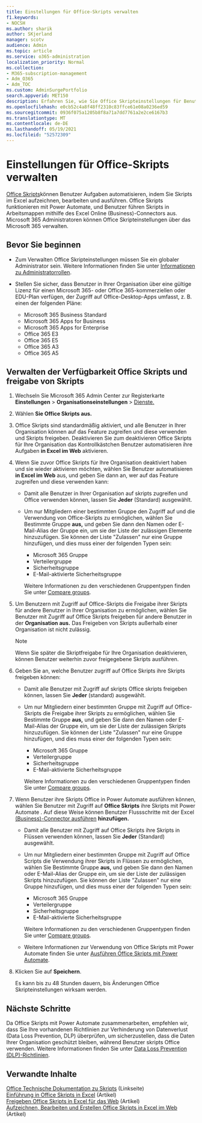 ```yaml
---
title: Einstellungen für Office-Skripts verwalten
f1.keywords:
- NOCSH
ms.author: sharik
author: SKjerland
manager: scotv
audience: Admin
ms.topic: article
ms.service: o365-administration
localization_priority: Normal
ms.collection:
- M365-subscription-management
- Adm_O365
- Adm_TOC
ms.custom: AdminSurgePortfolio
search.appverid: MET150
description: Erfahren Sie, wie Sie Office Skripteinstellungen für Benutzer in Ihrer Organisation verwalten.
ms.openlocfilehash: e0cb52c4a8f48ff2310c83ffce61e08a0236ed59
ms.sourcegitcommit: 0936f075a1205b8f8a71a7dd7761a2e2ce6167b3
ms.translationtype: MT
ms.contentlocale: de-DE
ms.lasthandoff: 05/19/2021
ms.locfileid: "52572309"
---
```

# <a name="manage-office-scripts-settings"></a>Einstellungen für Office-Skripts verwalten

[Office Skripts](/office/dev/scripts)können Benutzer Aufgaben automatisieren, indem Sie Skripts im Excel aufzeichnen, bearbeiten und ausführen. Office Skripts funktionieren mit Power Automate, und Benutzer führen Skripts in Arbeitsmappen mithilfe des Excel Online (Business)-Connectors aus. Microsoft 365 Administratoren können Office Skripteinstellungen über das Microsoft 365 verwalten.

## <a name="before-you-begin"></a>Bevor Sie beginnen

- Zum Verwalten Office Skripteinstellungen müssen Sie ein globaler Administrator sein. Weitere Informationen finden Sie unter [Informationen zu Administratorrollen](../add-users/about-admin-roles.md).

- Stellen Sie sicher, dass Benutzer in Ihrer Organisation über eine gültige Lizenz für einen Microsoft 365- oder Office 365-kommerziellen oder EDU-Plan verfügen, der Zugriff auf Office-Desktop-Apps umfasst, z. B. einen der folgenden Pläne:

    - Microsoft 365 Business Standard
    - Microsoft 365 Apps for Business
    - Microsoft 365 Apps for Enterprise
    - Office 365 E3
    - Office 365 E5
    - Office 365 A3
    - Office 365 A5

## <a name="manage-availability-of-office-scripts-and-sharing-of-scripts"></a>Verwalten der Verfügbarkeit Office Skripts und freigabe von Skripts

1. Wechseln Sie Microsoft 365 Admin Center zur Registerkarte **Einstellungen** \> **Organisationseinstellungen** \> <a href="https://go.microsoft.com/fwlink/p/?linkid=2053743" target="_blank">Dienste.</a>

2. Wählen **Sie Office Skripts aus.**

3. Office Skripts sind standardmäßig aktiviert, und alle Benutzer in Ihrer Organisation können auf das Feature zugreifen und diese verwenden und Skripts freigeben. Deaktivieren Sie zum deaktivieren Office Skripts für Ihre Organisation das Kontrollkästchen Benutzer automatisieren ihre Aufgaben **in Excel im Web** aktivieren.

4. Wenn Sie zuvor Office Skripts für Ihre Organisation deaktiviert haben und sie wieder aktivieren möchten, wählen Sie Benutzer automatisieren **in Excel im Web** aus, und geben Sie dann an, wer auf das Feature zugreifen und diese verwenden kann:

    - Damit alle Benutzer in Ihrer Organisation auf skripts zugreifen und Office verwenden können, lassen Sie **Jeder** (Standard) ausgewählt.

    - Um nur Mitgliedern einer bestimmten Gruppe den Zugriff auf und die Verwendung von Office-Skripts zu ermöglichen, wählen Sie Bestimmte Gruppe **aus,** und geben Sie dann den Namen oder E-Mail-Alias der Gruppe ein, um sie der Liste der zulässigen Elemente hinzuzufügen. Sie können der Liste "Zulassen" nur eine Gruppe hinzufügen, und dies muss einer der folgenden Typen sein:
        - Microsoft 365 Gruppe
        - Verteilergruppe
        - Sicherheitsgruppe
        - E-Mail-aktivierte Sicherheitsgruppe
    
        Weitere Informationen zu den verschiedenen Gruppentypen finden Sie unter [Compare groups](../create-groups/compare-groups.md).

5. Um Benutzern mit Zugriff auf Office-Skripts die Freigabe ihrer Skripts für andere Benutzer in Ihrer Organisation zu ermöglichen, wählen Sie Benutzer mit Zugriff auf Office Skripts freigeben für andere Benutzer in der **Organisation aus.** Das Freigeben von Skripts außerhalb einer Organisation ist nicht zulässig.
 
    > [!NOTE]
    > Wenn Sie später die Skriptfreigabe für Ihre Organisation deaktivieren, können Benutzer weiterhin zuvor freigegebene Skripts ausführen.
 
6. Geben Sie an, welche Benutzer zugriff auf Office Skripts ihre Skripts freigeben können:
    
    - Damit alle Benutzer mit Zugriff auf skripts Office skripts freigeben können, lassen Sie **Jeder** (standard) ausgewählt.

    - Um nur Mitgliedern einer bestimmten Gruppe mit Zugriff auf Office-Skripts die Freigabe ihrer Skripts zu ermöglichen, wählen Sie Bestimmte Gruppe **aus,** und geben Sie dann den Namen oder E-Mail-Alias der Gruppe ein, um sie der Liste der zulässigen Skripts hinzuzufügen. Sie können der Liste "Zulassen" nur eine Gruppe hinzufügen, und dies muss einer der folgenden Typen sein:
        - Microsoft 365 Gruppe
        - Verteilergruppe
        - Sicherheitsgruppe
        - E-Mail-aktivierte Sicherheitsgruppe
    
        Weitere Informationen zu den verschiedenen Gruppentypen finden Sie unter [Compare groups](../create-groups/compare-groups.md).

7. Wenn Benutzer ihre Skripts Office in Power Automate ausführen können, wählen Sie Benutzer mit Zugriff auf **Office Skripts** ihre Skripts mit Power Automate . Auf diese Weise können Benutzer Flussschritte mit der Excel [(Business)-Connector ausführen](/connectors/excelonlinebusiness) **hinzufügen.**

    - Damit alle Benutzer mit Zugriff auf Office Skripts ihre Skripts in Flüssen verwenden können, lassen Sie **Jeder** (Standard) ausgewählt.

    - Um nur Mitgliedern einer bestimmten Gruppe mit Zugriff auf Office Scripts die Verwendung ihrer Skripts in Flüssen zu ermöglichen, wählen Sie Bestimmte Gruppe **aus,** und geben Sie dann den Namen oder E-Mail-Alias der Gruppe ein, um sie der Liste der zulässigen Skripts hinzuzufügen. Sie können der Liste "Zulassen" nur eine Gruppe hinzufügen, und dies muss einer der folgenden Typen sein:
        - Microsoft 365 Gruppe
        - Verteilergruppe
        - Sicherheitsgruppe
        - E-Mail-aktivierte Sicherheitsgruppe

        Weitere Informationen zu den verschiedenen Gruppentypen finden Sie unter [Compare groups](../create-groups/compare-groups.md).

    - Weitere Informationen zur Verwendung von Office Skripts mit Power Automate finden Sie unter [Ausführen Office Skripts mit Power Automate](/office/dev/scripts/develop/power-automate-integration).

8. Klicken Sie auf **Speichern**.

    Es kann bis zu 48 Stunden dauern, bis Änderungen Office Skripteinstellungen wirksam werden.

## <a name="next-steps"></a>Nächste Schritte

Da Office Skripts mit Power Automate zusammenarbeiten, empfehlen wir, dass Sie Ihre vorhandenen Richtlinien zur Verhinderung von Datenverlust (Data Loss Prevention, DLP) überprüfen, um sicherzustellen, dass die Daten Ihrer Organisation geschützt bleiben, während Benutzer skripts Office verwenden. Weitere Informationen finden Sie unter [Data Loss Prevention (DLP)-Richtlinien](/power-automate/prevent-data-loss).

## <a name="related-content"></a>Verwandte Inhalte

[Office Technische Dokumentation zu Skripts](/office/dev/scripts/) (Linkseite)\
[Einführung in Office Skripts in Excel](https://support.microsoft.com/office/9fbe283d-adb8-4f13-a75b-a81c6baf163a) (Artikel)\
[Freigeben Office Skripts in Excel für das Web](https://support.microsoft.com/office/226eddbc-3a44-4540-acfe-fccda3d1122b) (Artikel)\
[Aufzeichnen, Bearbeiten und Erstellen Office Skripts in Excel im Web](/office/dev/scripts/tutorials/excel-tutorial) (Artikel)
